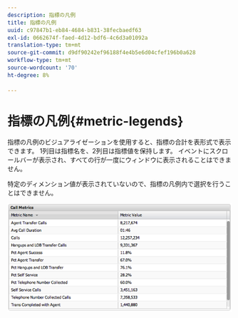 ```yaml
---
description: 指標の凡例
title: 指標の凡例
uuid: c97847b1-eb84-4684-b831-38fecbaedf63
exl-id: 0662674f-faed-4d12-bdf6-4c6d3a01092a
translation-type: tm+mt
source-git-commit: d9df90242ef96188f4e4b5e6d04cfef196b0a628
workflow-type: tm+mt
source-wordcount: '70'
ht-degree: 8%

---
```


# 指標の凡例{#metric-legends}

指標の凡例のビジュアライゼーションを使用すると、指標の合計を表形式で表示できます。 1列目は指標名を、2列目は指標値を保持します。 イベントにスクロールバーが表示され、すべての行が一度にウィンドウに表示されることはできません。

特定のディメンション値が表示されていないので、指標の凡例内で選択を行うことはできません。

![](assets/metric_legend.png)

